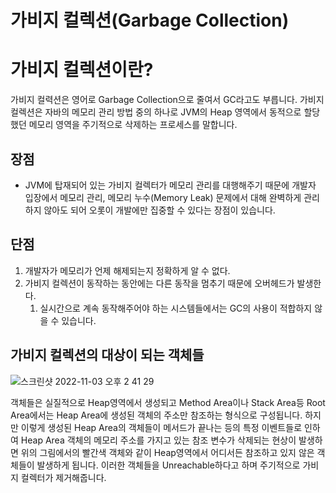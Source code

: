 # 가비지 컬렉션(Garbage Collection)

# 가비지 컬렉션이란?

가비지 컬력션은  영어로 Garbage Collection으로 줄여서 GC라고도 부릅니다. 가비지 컬렉션은 자바의 메모리 관리 방법 중의 하나로 JVM의 Heap 영역에서 동적으로 할당했던 메모리 영역을 주기적으로 삭제하는 프로세스를 말합니다.

## 장점

- JVM에 탑재되어 있는 가비지 컬렉터가 메모리 관리를 대행해주기 때문에 개발자 입장에서 메모리 관리, 메모리 누수(Memory Leak) 문제에서 대해 완벽하게 관리하지 않아도 되어 오롯이 개발에만 집중할 수 있다는 장점이 있습니다.

## 단점

1. 개발자가 메모리가 언제 해제되는지 정확하게 알 수 없다.
2. 가비지 컬렉션이 동작하는 동안에는 다른 동작을 멈추기 때문에 오버헤드가 발생한다.
    1. 실시간으로 계속 동작해주어야 하는 시스템들에서는 GC의 사용이 적합하지 않을 수 있습니다.

## 가비지 컬렉션의 대상이 되는 객체들

![스크린샷 2022-11-03 오후 2 41 29](https://user-images.githubusercontent.com/75984536/199954905-22f90f93-57fb-4d3d-aeeb-43e65fb19bb9.png)

객체들은 실질적으로 Heap영역에서 생성되고 Method Area이나 Stack Area등 Root Area에서는 Heap Area에 생성된 객체의 주소만 참조하는 형식으로 구성됩니다. 하지만 이렇게 생성된 Heap Area의 객체들이 메서드가 끝나는 등의 특정 이벤트들로 인하여 Heap Area 객체의 메모리 주소를 가지고 있는 참조 변수가 삭제되는 현상이 발생하면 위의 그림에서의 빨간색 객체와 같이 Heap영역에서 어디서든 참조하고 있지 않은 객체들이 발생하게 됩니다. 이러한 객체들을 Unreachable하다고 하며 주기적으로 가비지 컬렉터가 제거해줍니다.
